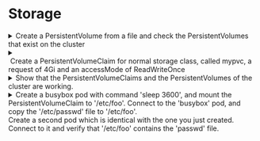 # Storage 

<details>
<summary>
Create a PersistentVolume from a file and check the PersistentVolumes that exist on the cluster
</summary>
<i>kubectl create -f pv.yaml</i><div><i>kubectl get pv</i></div>
</details>

<details>
<summary>
<div></div> <div></div>&nbsp;Create a PersistentVolumeClaim for normal storage class, called mypvc, a request of 4Gi and an accessMode of ReadWriteOnce
</summary>
<div><i>kind: PersistentVolumeClaim</i></div><div><i>apiVersion: v1&nbsp;</i></div><div><i>metadata:</i></div><div><i>&nbsp; name: mypvc&nbsp;</i></div><div><i>spec:</i></div><div><i>&nbsp; storageClassName: normal</i></div><div><i>&nbsp; accessModes:</i></div><div><i>&nbsp; - ReadWriteOnce</i></div><div><i>&nbsp; resources:</i></div><div><i>&nbsp; &nbsp; requests:</i></div><div><i>&nbsp; &nbsp; &nbsp; storage: 4Gi</i>

<i>kubectl create -f pvc.yaml</i></div>
</details>

<details>
<summary>
Show that the PersistentVolumeClaims and the PersistentVolumes of the cluster are working.
</summary>
<i>kubectl get pvc</i><div><i>kubectl get pv</i></div><div>Both should show as "Bound"</div>
</details>

<details>
<summary>
Create a busybox pod with command 'sleep 3600', and mount the PersistentVolumeClaim to '/etc/foo'. Connect to the 'busybox' pod, and copy the '/etc/passwd' file to '/etc/foo'.<div>Create a second pod which is identical with the one you just created. Connect to it and verify that '/etc/foo' contains the 'passwd' file.</div>
</summary>
Create a skeleton YAML file with:
<i>kubectl run busybox --image=busybox --restart=Never -o yaml --dry-run -- /bin/sh -c 'sleep 3600' &gt; pod.yaml</i>

add <i>spec.containers.volumeMounts </i>as usual and <i>volumes.persistentVolumeClaim.claimName </i>to match the PVC created.

<i>spec:
&nbsp; containers:</i><div><i>&nbsp; - name: busybox</i></div><div><i>&nbsp; &nbsp; volumeMounts:</i></div><div><i>&nbsp; &nbsp; - name: myvol</i></div><div><i>&nbsp; &nbsp; &nbsp; mountPath: /etc/foo</i></div><div><i>&nbsp; volumes:</i></div><div><i>&nbsp; - name: myvol</i></div><div><i>&nbsp; &nbsp; persistentVolumeClaim:</i></div><div><i>&nbsp; &nbsp; &nbsp; claimName: mypvc</i>

Create the pod and connect to it
<i>kubectl create -f pod.yaml
kubectl exec busybox -it -- cp /etc/passwd /etc/foo/passwd</i></div><div><i>
</i></div><div>Change the <i>metadata.name</i> in the <i>pod.yaml </i>to "busybox2" and create the second identical pod.
Connect to it and show the contents of /etc/foo
<i>kubectl exec busybox2 -- ls /etc/foo</i></div>
</details>

